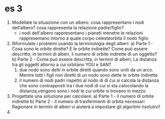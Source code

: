 # es 3

1. Modellate la situazione con un albero: cosa rappresentano i nodi dell’albero? cosa rappresenta la relazione padre/figlio?
   - i nodi dell'albero rappresentano i pianeti  menetre le relazioni rappresentano intorno a quale corpo celesteorbita il nodo figlio
2. Riformulate i problemi usando la terminologia degli alberi:
   a) Parte 1 - Cosa sono le orbite dirette? E le orbite indirette? Come può essere descritto, in termini di alberi, il numero di orbite indirette di un oggetto?
   b) Parte 2 - Come può essere descritta, in termini di alberi, La distanza tra gli oggetti
   attorno a cui orbitano YOU e SAN?
   1. due nodo sono detti in orbite diretti quando sono uniti da un arco. Mentre tutti i figli non diretti di un nodo sono dette le orbite indirette
   2. il numero di nodi padri rispetto al nodo di di cui si calcola la distanza che sono contrapposti  tra i due nodi di cui si sta calocolando la distanza,vengono sono i nodi le cui orbite si trovano in mezzo
3. Progettate una soluzione per calcolare:
   a) Parte 1 - il numero di orbite indirette
   b) Parte 2 - il numero di trasferimenti di orbita necessari
   Ragionare in termini di alberi vi aiuterà a impostare gli algoritmi risolutivi!
4. 